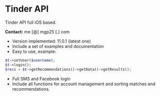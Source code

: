 # Tinder API

Tinder API full iOS based.

**Contact:** me [@] mgp25 [.] com

- Version implemented: 11.0.1 (latest one)
- Include a set of examples and documentation
- Easy to use, example:

```php
$t->setUser($username);
$t->login();
$recs = $t->getRecommendations()->getData()->getResults();
```

- Full SMS and Facebook login
- Include all functions for account management and sorting matches and recommendations.
